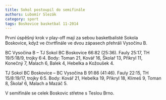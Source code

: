 ```yaml
---
title: Sokol postoupil do semifinále
authors: Lubomír Slezák
category: sport
tags: Boskovice basketbal 11-2014
---
```


První úspěšný krok v play-off mají za sebou basketbalisté Sokola Boskovice, když ve čtvrtfinále ve dvou zápasech přehráli Vysočinu B.

BC Vysočina B – TJ Sokol BC Boskovice 66:82 (25:36). Fauly 25:17, TH 19/5:18/9, trojky 6:4. Body: Toman 21, Kovář 16, Školař 13, Přikryl 11, Konečný 7, Malach 6, Balek 4, Hebelka a Kožoušek 4.

TJ Sokol BC Boskovice – BC Vysočina B 91:86 (41:46). Fauly 22:15, TH 15/8:19/17, trojky 6:5. Body: Kovář 21, Hebelka 19, Přikryl 18, Klimeš 9, Toman 8, Školař 6, Malach a Mazáč 5.

V semifinále se celek Boskovic střetne s Teslou Brno.